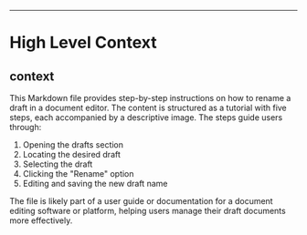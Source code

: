 

  ---
# High Level Context
## context
This Markdown file provides step-by-step instructions on how to rename a draft in a document editor. The content is structured as a tutorial with five steps, each accompanied by a descriptive image. The steps guide users through:

1. Opening the drafts section
2. Locating the desired draft
3. Selecting the draft
4. Clicking the "Rename" option
5. Editing and saving the new draft name

The file is likely part of a user guide or documentation for a document editing software or platform, helping users manage their draft documents more effectively.

  